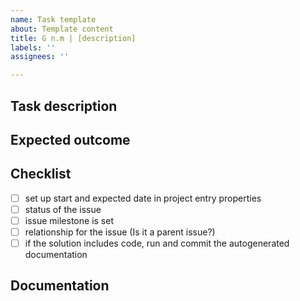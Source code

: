 ```yaml
---
name: Task template
about: Template content
title: G n.m | [description]
labels: ''
assignees: ''

---
```


## Task description

## Expected outcome

## Checklist
- [ ] set up start and expected date in project entry properties
- [ ] status of the issue
- [ ] issue milestone is set
- [ ] relationship for the issue (Is it a parent issue?)
- [ ] if the solution includes code, run and commit the autogenerated documentation

## Documentation
